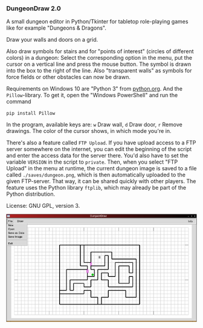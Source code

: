 ### DungeonDraw 2.0

A small dungeon editor in Python/Tkinter for tabletop role-playing games like for example "Dungeons & Dragons".

Draw your walls and doors on a grid.

Also draw symbols for stairs and for "points of interest" (circles of different colors) in a dungeon: Select the corresponding option in the menu, put the cursor on a vertical line and press the mouse button. The symbol is drawn into the box to the right of the line.
Also "transparent walls" as symbols for force fields or other obstacles can now be drawn.

Requirements on Windows 10 are "Python 3" from [python.org](https://www.python.org/downloads/). And the `Pillow`-library. To get it, open the "Windows PowerShell" and run the command
```
pip install Pillow
```
In the program, available keys are: `w` Draw wall, `d` Draw door, `r` Remove drawings. The color of the cursor shows, in which mode you're in.

There's also a feature called `FTP Upload`. If you have upload access to a FTP server somewhere on the internet, you can edit the beginning of the script and enter the access data for the server there. You'd also have to set the variable `VERSION` in the script to `private`. Then, when you select "FTP Upload" in the menu at runtime, the current dungeon image is saved to a file called `./saves/dungeon.png`, which is then automatically uploaded to the given FTP-server. That way, it can be shared quickly with other players.
The feature uses the Python library `ftplib`, which may already be part of the Python distribution.

License: GNU GPL, version 3.

![DungeonDraw](https://github.com/hlubenow/DungeonDraw/blob/main/dungeondraw.png)
